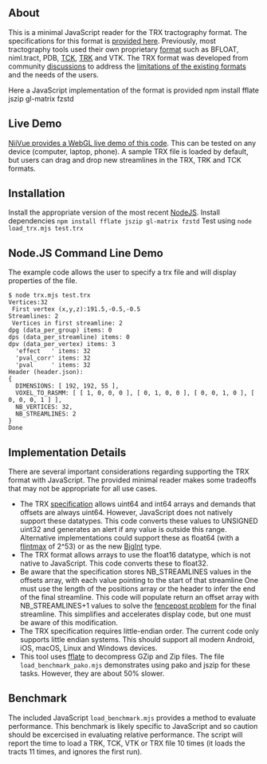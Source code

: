 ## About

This is a minimal JavaScript reader for the TRX tractography format. The specifications for this format is [provided here](https://github.com/tee-ar-ex/trx-spec/blob/master/specifications.md). Previously, most tractography tools used their own proprietary [format](https://www.nitrc.org/plugins/mwiki/index.php/surfice:MainPage#Supported_Formats) such as BFLOAT, niml.tract, PDB, [TCK](https://mrtrix.readthedocs.io/en/latest/getting_started/image_data.html#tracks-file-format-tck), [TRK](http://trackvis.org/docs/?subsect=fileformat) and VTK. The TRX format was developed from community [discussions](https://github.com/nipy/nibabel/issues/942) to address the [limitations of the existing formats](https://docs.google.com/document/d/1GOOlG42rB7dlJizu2RfaF5XNj_pIaVl_6rtBSUhsgbE/edit#heading=h.c6igqydj1hrf) and the needs of the users. 

Here a JavaScript implementation of the format is provided
npm install fflate jszip gl-matrix fzstd

## Live Demo

[NiiVue provides a WebGL live demo of this code](https://niivue.github.io/niivue/features/tracts.html). This can be tested on any device (computer, laptop, phone). A sample TRX file is loaded by default, but users can drag and drop new streamlines in the TRX, TRK and TCK formats.

## Installation
Install the appropriate version of the most recent [NodeJS](https://nodejs.org/en/download/).
Install dependencies ```npm install fflate jszip gl-matrix fzstd```
Test using ```node load_trx.mjs test.trx```

## Node.JS Command Line Demo

The example code allows the user to specify a trx file and will display properties of the file.

```
$ node trx.mjs test.trx
Vertices:32
 First vertex (x,y,z):191.5,-0.5,-0.5
Streamlines: 2
 Vertices in first streamline: 2
dpg (data_per_group) items: 0
dps (data_per_streamline) items: 0
dpv (data_per_vertex) items: 3
  'effect   ' items: 32
  'pval_corr' items: 32
  'pval     ' items: 32
Header (header.json):
{
  DIMENSIONS: [ 192, 192, 55 ],
  VOXEL_TO_RASMM: [ [ 1, 0, 0, 0 ], [ 0, 1, 0, 0 ], [ 0, 0, 1, 0 ], [ 0, 0, 0, 1 ] ],
  NB_VERTICES: 32,
  NB_STREAMLINES: 2
}
Done
```

## Implementation Details

There are several important considerations regarding supporting the TRX format with JavaScript. The provided minimal reader makes some tradeoffs that may not be appropriate for all use cases.

 - The TRX [specification](https://github.com/frheault/tractography_file_format/blob/master/trx_file_memmap/specifications.md) allows uint64 and int64 arrays and demands that offsets are always uint64. However, JavaScript does not natively support these datatypes. This code converts these values to UNSIGNED uint32 and generates an alert if any value is outside this range. Alternative implementations could support these as float64 (with a [flintmax](https://www.mathworks.com/help/matlab/ref/flintmax.html) of 2^53) or as the new [BigInt](https://www.smashingmagazine.com/2019/07/essential-guide-javascript-newest-data-type-bigint/) type.
 - The TRX format allows arrays to use the float16 datatype, which is not native to JavaScript. This code converts these to float32.
 - Be aware that the specification stores NB_STREAMLINES values in the offsets array, with each value pointing to the start of that streamline One must use the length of the positions array or the header to infer the end of the final streamline. This code will populate return an offset array with NB_STREAMLINES+1 values to solve the [fencepost problem](https://icarus.cs.weber.edu/~dab/cs1410/textbook/3.Control/fencepost.html) for the final streamline. This simplifies and accelerates display code, but one must be aware of this modification.
 - The TRX specification requires little-endian order. The current code only supports little endian systems. This should support all modern Android, iOS, macOS, Linux and Windows devices.
 - This tool uses [fflate](https://github.com/101arrowz/fflate) to decompress GZip and Zip files. The file `load_benchmark_pako.mjs` demonstrates using pako and jszip for these tasks. However, they are about 50% slower.

## Benchmark

The included JavaScript `load_benchmark.mjs` provides a method to evaluate performance. This benchmark is likely specific to JavaScript and so caution should be excercised in evaluating relative performance. The script will report the time to load a TRK, TCK, VTK or TRX file 10 times (it loads the tracts 11 times, and ignores the first run).
